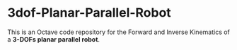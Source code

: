 # 3dof-Planar-Parallel-Robot
This is an Octave code repository for the Forward and Inverse Kinematics of a **3-DOFs planar parallel robot**. 
